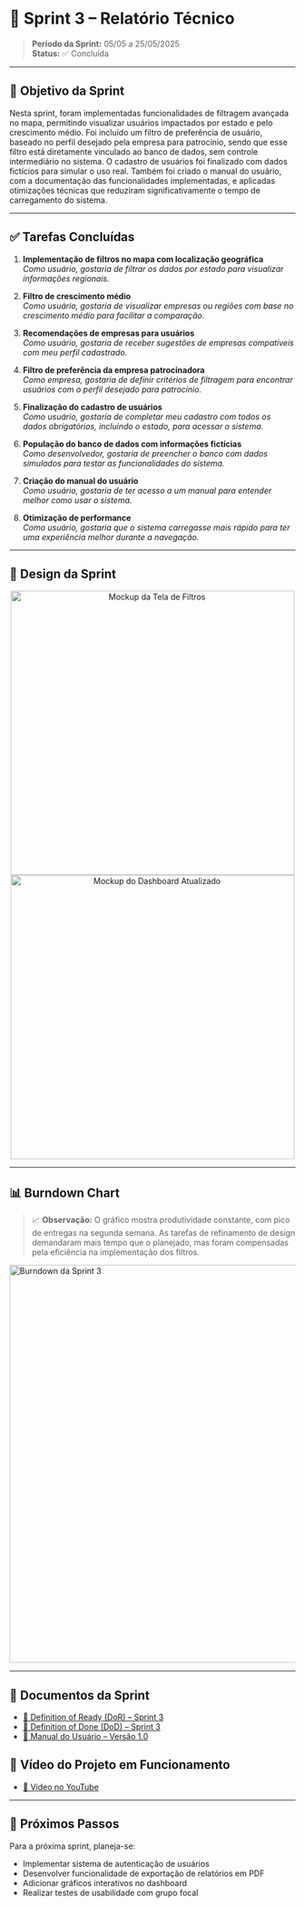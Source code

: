 # 📌 Sprint 3 – Relatório Técnico

> **Período da Sprint:** 05/05 a 25/05/2025  
> **Status:** ✅ Concluída  

---

## 🎯 Objetivo da Sprint

Nesta sprint, foram implementadas funcionalidades de filtragem avançada no mapa, permitindo visualizar usuários impactados por estado e pelo crescimento médio. Foi incluído um filtro de preferência de usuário, baseado no perfil desejado pela empresa para patrocínio, sendo que esse filtro está diretamente vinculado ao banco de dados, sem controle intermediário no sistema. O cadastro de usuários foi finalizado com dados fictícios para simular o uso real. Também foi criado o manual do usuário, com a documentação das funcionalidades implementadas, e aplicadas otimizações técnicas que reduziram significativamente o tempo de carregamento do sistema.

---

## ✅ Tarefas Concluídas

1. **Implementação de filtros no mapa com localização geográfica**  
   *Como usuário, gostaria de filtrar os dados por estado para visualizar informações regionais.*

2. **Filtro de crescimento médio**  
   *Como usuário, gostaria de visualizar empresas ou regiões com base no crescimento médio para facilitar a comparação.*

3. **Recomendações de empresas para usuários**  
   *Como usuário, gostaria de receber sugestões de empresas compatíveis com meu perfil cadastrado.*

4. **Filtro de preferência da empresa patrocinadora**  
   *Como empresa, gostaria de definir critérios de filtragem para encontrar usuários com o perfil desejado para patrocínio.*

5. **Finalização do cadastro de usuários**  
   *Como usuário, gostaria de completar meu cadastro com todos os dados obrigatórios, incluindo o estado, para acessar o sistema.*

6. **População do banco de dados com informações fictícias**  
   *Como desenvolvedor, gostaria de preencher o banco com dados simulados para testar as funcionalidades do sistema.*

7. **Criação do manual do usuário**  
   *Como usuário, gostaria de ter acesso a um manual para entender melhor como usar o sistema.*

8. **Otimização de performance**  
   *Como usuário, gostaria que o sistema carregasse mais rápido para ter uma experiência melhor durante a navegação.*


---

## 🎨 Design da Sprint

<div align="center">
  <img src="docs/sprints/sprint3/MockupFiltros-S3.png" alt="Mockup da Tela de Filtros" width="500px">
</div>

<div align="center">
  <img src="docs/sprints/sprint3/MockupDashboard-S3.png" alt="Mockup do Dashboard Atualizado" width="500px">
</div>

---

## 📊 Burndown Chart

> 📈 **Observação:** O gráfico mostra produtividade constante, com pico de entregas na segunda semana. As tarefas de refinamento de design demandaram mais tempo que o planejado, mas foram compensadas pela eficiência na implementação dos filtros.

<div align="left">
  <img src="docs/sprints/sprint3/BurndownS3.jpg" alt="Burndown da Sprint 3" width="700px">
</div>

---

## 📎 Documentos da Sprint

- [📄 Definition of Ready (DoR) – Sprint 3](docs/sprints/sprint3/DoR-sprint3.pdf)  
- [📄 Definition of Done (DoD) – Sprint 3](docs/sprints/sprint3/DoDS3.pdf)  
- [📄 Manual do Usuário – Versão 1.0](docs/sprints/sprint3/ManualUsuario-v1.pdf)

## 🎥 Vídeo do Projeto em Funcionamento

- [🔗 Vídeo no YouTube](https://youtu.be/exemplo_sprint3)

---

## 📌 Próximos Passos

Para a próxima sprint, planeja-se:
- Implementar sistema de autenticação de usuários
- Desenvolver funcionalidade de exportação de relatórios em PDF
- Adicionar gráficos interativos no dashboard
- Realizar testes de usabilidade com grupo focal
